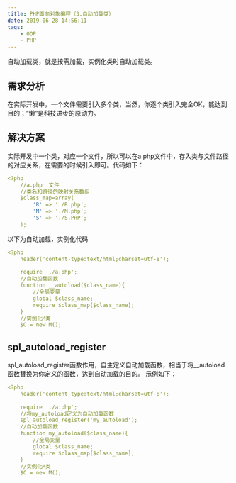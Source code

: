 ```yaml
---
title: PHP面向对象编程（3.自动加载类）
date: 2019-06-28 14:56:11
tags:
    - OOP
    - PHP
---
```

自动加载类，就是按需加载，实例化类时自动加载类。
## 需求分析
在实际开发中，一个文件需要引入多个类，当然，你逐个类引入完全OK，能达到目的；“懒”是科技进步的原动力。

## 解决方案
实际开发中一个类，对应一个文件，所以可以在a.php文件中，存入类与文件路径的对应关系，在需要的时候引入即可。代码如下：
```yaml
<?php
	//a.php  文件
	//类名和路径的映射关系数组
	$class_map=array(
		'R' => './R.php';
		'M' => './M.php';
		'S' => './S.PHP';
	);
```
以下为自动加载，实例化代码
```yaml
<?php 
	header('content-type:text/html;charset=utf-8');
	
	require './a.php';
	//自动加载函数
	function __autoload($class_name){
	    //全局变量
		global $class_name;
		require $class_map[$class_name];
	}
	//实例化M类
	$C = new M();
```
## spl_autoload_register
spl_autoload_register函数作用，自主定义自动加载函数，相当于将__autoload函数替换为你定义的函数，达到自动加载的目的。
示例如下：
```yaml
<?php 
	header('content-type:text/html;charset=utf-8');
	
	require './a.php';
	//将my_autoload定义为自动加载函数
	spl_autoload_register('my_autoload');
	//自动加载函数
	function my_autoload($class_name){
		//全局变量
		global $class_name;
		require $class_map[$class_name];
	}
	//实例化M类
	$C = new M();
```